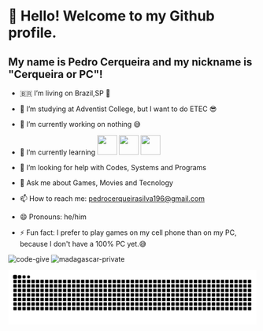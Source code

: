 # 👋 Hello! Welcome to my Github profile.
## My name is Pedro Cerqueira and my nickname is "Cerqueira or PC"!

- 🇧🇷  I’m living on Brazil,SP 🥳
- 📖 I’m studying at Adventist College, but I want to do ETEC 😎
- 🔭 I’m currently working on nothing 😅
- 🌱 I’m currently learning <img loading="lazy" src="https://cdn.jsdelivr.net/gh/devicons/devicon/icons/java/java-original.svg" width="40" height="40"/> 
            <img src="https://cdn.jsdelivr.net/gh/devicons/devicon@latest/icons/html5/html5-original-wordmark.svg"
           width="40" height="40"/> 
            <img src="https://cdn.jsdelivr.net/gh/devicons/devicon@latest/icons/git/git-original.svg" width="40" height="40"/>
          
          
- 🤔 I’m looking for help with Codes, Systems and Programs
- 💬 Ask me about Games, Movies and Tecnology
- 📫 How to reach me: pedrocerqueirasilva196@gmail.com
- 😄 Pronouns: he/him
- ⚡ Fun fact: I prefer to play games on my cell phone than on my PC, because I don't have a 100% PC yet.😅

![code-give](https://github.com/user-attachments/assets/eb578da5-9685-41cf-b894-093343a9a879)
![madagascar-private](https://github.com/user-attachments/assets/16ee568d-bb39-4f72-bd6d-39ac38c8a4d4)



<img src="https://raw.githubusercontent.com/PeterC010101/PeterC010101/output/snake.svg" alt="Snake animation" />
